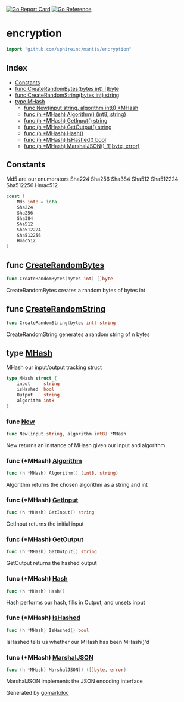 <!-- Code generated by gomarkdoc. DO NOT EDIT -->

[![Go Report Card](https://goreportcard.com/badge/github.com/sphireinc/mantis)](https://goreportcard.com/report/github.com/sphireinc/mantis)
[![Go Reference](https://pkg.go.dev/badge/github.com/sphireinc/mantis.svg)](https://pkg.go.dev/github.com/sphireinc/mantis)



# encryption

```go
import "github.com/sphireinc/mantis/encryption"
```

## Index

- [Constants](<#constants>)
- [func CreateRandomBytes\(bytes int\) \[\]byte](<#CreateRandomBytes>)
- [func CreateRandomString\(bytes int\) string](<#CreateRandomString>)
- [type MHash](<#MHash>)
  - [func New\(input string, algorithm int8\) \*MHash](<#New>)
  - [func \(h \*MHash\) Algorithm\(\) \(int8, string\)](<#MHash.Algorithm>)
  - [func \(h \*MHash\) GetInput\(\) string](<#MHash.GetInput>)
  - [func \(h \*MHash\) GetOutput\(\) string](<#MHash.GetOutput>)
  - [func \(h \*MHash\) Hash\(\)](<#MHash.Hash>)
  - [func \(h \*MHash\) IsHashed\(\) bool](<#MHash.IsHashed>)
  - [func \(h \*MHash\) MarshalJSON\(\) \(\[\]byte, error\)](<#MHash.MarshalJSON>)


## Constants

<a name="Md5"></a>Md5 are our enumerators Sha224 Sha256 Sha384 Sha512 Sha512224 Sha512256 Hmac512

```go
const (
    Md5 int8 = iota
    Sha224
    Sha256
    Sha384
    Sha512
    Sha512224
    Sha512256
    Hmac512
)
```

<a name="CreateRandomBytes"></a>
## func [CreateRandomBytes](<https://github.com/sphireinc/mantis/blob/master/encryption/encryption.go#L140>)

```go
func CreateRandomBytes(bytes int) []byte
```

CreateRandomBytes creates a random bytes of bytes int

<a name="CreateRandomString"></a>
## func [CreateRandomString](<https://github.com/sphireinc/mantis/blob/master/encryption/encryption.go#L135>)

```go
func CreateRandomString(bytes int) string
```

CreateRandomString generates a random string of n bytes

<a name="MHash"></a>
## type [MHash](<https://github.com/sphireinc/mantis/blob/master/encryption/encryption.go#L37-L42>)

MHash our input/output tracking struct

```go
type MHash struct {
    input     string
    isHashed  bool
    Output    string
    algorithm int8
}
```

<a name="New"></a>
### func [New](<https://github.com/sphireinc/mantis/blob/master/encryption/encryption.go#L54>)

```go
func New(input string, algorithm int8) *MHash
```

New returns an instance of MHash given our input and algorithm

<a name="MHash.Algorithm"></a>
### func \(\*MHash\) [Algorithm](<https://github.com/sphireinc/mantis/blob/master/encryption/encryption.go#L67>)

```go
func (h *MHash) Algorithm() (int8, string)
```

Algorithm returns the chosen algorithm as a string and int

<a name="MHash.GetInput"></a>
### func \(\*MHash\) [GetInput](<https://github.com/sphireinc/mantis/blob/master/encryption/encryption.go#L90>)

```go
func (h *MHash) GetInput() string
```

GetInput returns the initial input

<a name="MHash.GetOutput"></a>
### func \(\*MHash\) [GetOutput](<https://github.com/sphireinc/mantis/blob/master/encryption/encryption.go#L95>)

```go
func (h *MHash) GetOutput() string
```

GetOutput returns the hashed output

<a name="MHash.Hash"></a>
### func \(\*MHash\) [Hash](<https://github.com/sphireinc/mantis/blob/master/encryption/encryption.go#L100>)

```go
func (h *MHash) Hash()
```

Hash performs our hash, fills in Output, and unsets input

<a name="MHash.IsHashed"></a>
### func \(\*MHash\) [IsHashed](<https://github.com/sphireinc/mantis/blob/master/encryption/encryption.go#L62>)

```go
func (h *MHash) IsHashed() bool
```

IsHashed tells us whether our MHash has been MHash\(\)'d

<a name="MHash.MarshalJSON"></a>
### func \(\*MHash\) [MarshalJSON](<https://github.com/sphireinc/mantis/blob/master/encryption/encryption.go#L45>)

```go
func (h *MHash) MarshalJSON() ([]byte, error)
```

MarshalJSON implements the JSON encoding interface

Generated by [gomarkdoc](<https://github.com/princjef/gomarkdoc>)
